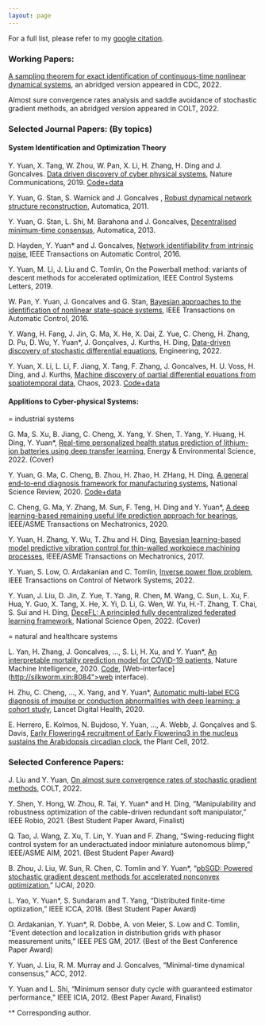 ```yaml
---
layout: page
---
```


For a full list, please refer to my [google citation](https://scholar.google.co.uk/citations?hl=en&user=Jhj7LZUAAAAJ&view_op=list_works).

<h3>Working Papers: </h3>

[A sampling theorem for exact identification of continuous-time nonlinear dynamical systems](https://arxiv.org/abs/2204.14021), an abridged version appeared in CDC, 2022.

Almost sure convergence rates analysis and saddle avoidance of stochastic gradient methods, an abridged version appeared in COLT, 2022.
 
<h3>Selected Journal Papers: (By topics)</h3>

<h4>System Identification and Optimization Theory</h4>

Y. Yuan, X. Tang, W. Zhou, W. Pan, X. Li, H. Zhang, H. Ding and J. Goncalves. [Data driven discovery of cyber physical systems](https://www.nature.com/articles/s41467-019-12490-1), Nature Communications, 2019. [Code+data](https://github.com/HAIRLAB/CPSid)

Y. Yuan, G. Stan, S. Warnick and J. Goncalves , [Robust dynamical network structure reconstruction](http://www.sciencedirect.com/science/article/pii/S0005109811001828), Automatica, 2011.

Y. Yuan, G. Stan, L. Shi, M. Barahona and J. Goncalves, [Decentralised minimum-time consensus](http://www.sciencedirect.com/science/article/pii/S0005109813000794), Automatica, 2013.

D. Hayden, Y. Yuan* and J. Goncalves, [Network identifiability from intrinsic noise](https://ieeexplore.ieee.org/document/7784731), IEEE Transactions on Automatic Control, 2016.

Y. Yuan, M. Li, J. Liu and C. Tomlin, On the Powerball method: variants of descent methods for accelerated optimization, IEEE Control Systems Letters, 2019.

W. Pan, Y. Yuan, J. Goncalves and G. Stan, [Bayesian approaches to the identification of nonlinear state-space systems](http://arxiv.org/pdf/1408.3549v5.pdf), IEEE Transactions on Automatic Control, 2016.

Y. Wang, H. Fang, J. Jin, G. Ma, X. He, X. Dai, Z. Yue, C. Cheng, H. Zhang, D. Pu, D. Wu, Y. Yuan*, J. Gonçalves, J. Kurths, H. Ding, [Data-driven discovery of stochastic differential equations](https://www.sciencedirect.com/science/article/pii/S209580992200145X), Engineering, 2022. 

Y. Yuan, X. Li, L. Li, F. Jiang, X. Tang, F. Zhang, J. Goncalves, H. U. Voss, H. Ding, and J. Kurths,
[Machine discovery of partial differential equations from spatiotemporal data](https://arxiv.org/pdf/1909.06730.pdf), Chaos, 2023. [Code+data](https://github.com/HAIRLAB/S3d)



<h4>Applitions to Cyber-physical Systems:</h4>

= industrial systems

G. Ma, S. Xu, B. Jiang, C. Cheng, X. Yang, Y. Shen, T. Yang, Y. Huang, H. Ding, Y. Yuan*, [Real-time personalized health status prediction of lithium-ion batteries using deep transfer learning](https://pubs.rsc.org/en/content/articlelanding/2022/ee/d2ee01676a), Energy & Environmental Science, 2022. (Cover)

Y. Yuan, G. Ma, C. Cheng, B. Zhou, H. Zhao, H. ZHang, H. Ding, [A general end-to-end diagnosis framework for manufacturing systems](https://academic.oup.com/nsr/advance-article/doi/10.1093/nsr/nwz190/5637084), National Science Review, 2020. [Code+data](https://github.com/HAIRLAB/NSR_krCNN)

C. Cheng, G. Ma, Y. Zhang, M. Sun, F. Teng, H. Ding and Y. Yuan*, [A deep learning-based remaining useful life prediction approach for bearings](https://ieeexplore.ieee.org/document/8982045), IEEE/ASME Transactions on Mechatronics, 2020.

Y. Yuan, H. Zhang, Y. Wu, T. Zhu and H. Ding, [Bayesian learning-based model predictive vibration control for thin-walled workpiece machining processes](https://ieeexplore.ieee.org/document/7676308), IEEE/ASME Transactions on Mechatronics, 2017.

Y. Yuan, S. Low, O. Ardakanian and C. Tomlin, [Inverse power flow problem](https://arxiv.org/abs/1610.06631), IEEE Transactions on Control of Network Systems, 2022. 

Y. Yuan, J. Liu, D. Jin, Z. Yue, T. Yang, R. Chen, M. Wang, C. Sun, L. Xu, F. Hua, Y. Guo, X. Tang, X. He, X. Yi, D. Li, G. Wen, W. Yu, H.-T. Zhang, T. Chai, S. Sui and H. Ding, [DeceFL: A principled fully decentralized federated learning framework](https://arxiv.org/abs/2107.07171), National Science Open, 2022. (Cover)

= natural and healthcare systems

L. Yan, H. Zhang, J. Goncalves, ..., S. Li, H. Xu, and Y. Yuan*, [An interpretable mortality prediction model for COVID-19 patients]( https://doi.org/10.1038/s42256-020-0180-7), Nature Machine Intelligence, 2020. [Code](https://github.com/HAIRLAB/Pre_Surv_COVID_19), [Web-interface](http://silkworm.xin:8084">web interface).

H. Zhu, C. Cheng, ..., X. Yang, and Y. Yuan*, [Automatic multi-label ECG diagnosis of impulse or conduction abnormalities with deep learning: a cohort study](https://www.thelancet.com/journals/landig/article/PIIS2589-7500(20)30107-2/fulltext), Lancet Digital Health, 2020.

E. Herrero, E. Kolmos, N. Bujdoso, Y. Yuan, ..., A. Webb, J. Gonçalves and S. Davis, [Early Flowering4 recruitment of Early Flowering3 in the nucleus sustains the Arabidopsis circadian clock](http://www.plantcell.org/content/early/2012/02/07/tpc.111.093807.abstract), the Plant Cell, 2012.


<h3>Selected Conference Papers:</h3>

J. Liu and Y. Yuan, [On almost sure convergence rates of stochastic gradient methods](https://arxiv.org/abs/2202.04295), COLT, 2022.

Y. Shen, Y. Hong, W. Zhou, R. Tai, Y. Yuan* and H. Ding, “Manipulability and robustness optimization of the cable-driven redundant soft manipulator,” IEEE Robio, 2021. (Best Student Paper Award, Finalist)

Q. Tao, J. Wang, Z. Xu, T. Lin, Y. Yuan and F. Zhang, “Swing-reducing flight control system for an underactuated indoor miniature autonomous blimp,” IEEE/ASME AIM, 2021. (Best Student Paper Award)

B. Zhou, J. Liu, W. Sun, R. Chen, C. Tomlin and Y. Yuan*, “[pbSGD: Powered stochastic gradient descent methods for accelerated nonconvex optimization](https://www.ijcai.org/Proceedings/2020/0451.pdf),” IJCAI, 2020. 

L. Yao, Y. Yuan*, S. Sundaram and T. Yang, “Distributed finite-time optiization,” IEEE ICCA, 2018. (Best Student Paper Award)

O. Ardakanian, Y. Yuan*, R. Dobbe, A. von Meier, S. Low and C. Tomlin, “Event detection and localization in distribution grids with phasor measurement units,” IEEE PES GM, 2017. (Best of the Best Conference Paper Award)

Y. Yuan, J. Liu, R. M. Murray and J. Goncalves, “Minimal-time dynamical consensus,” ACC, 2012.

Y. Yuan and L. Shi, “Minimum sensor duty cycle with guaranteed estimator performance,” IEEE ICIA, 2012. (Best Paper Award, Finalist)

 ^* Corresponding author.

